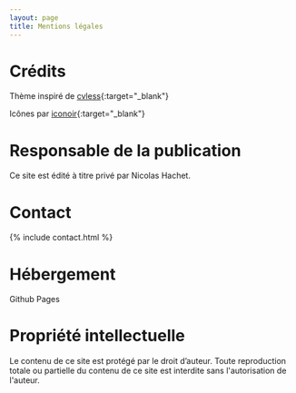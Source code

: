 ```yaml
---
layout: page
title: Mentions légales
---
```


# Crédits

Thème inspiré de [cvless](https://piazzai.github.io/cvless/){:target="_blank"}

Icônes par [iconoir](https://iconoir.com/){:target="_blank"}

# Responsable de la publication

Ce site est édité à titre privé par Nicolas Hachet.

# Contact 

{% include contact.html %}

# Hébergement

Github Pages

# Propriété intellectuelle

Le contenu de ce site est protégé par le droit d’auteur. Toute reproduction totale ou partielle du contenu de ce site est interdite sans l'autorisation de l'auteur.



